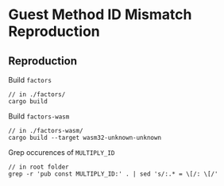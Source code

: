 # Guest Method ID Mismatch Reproduction

## Reproduction

Build `factors`

```
// in ./factors/
cargo build
```

Build `factors-wasm`

```
// in ./factors-wasm/
cargo build --target wasm32-unknown-unknown
```

Grep occurences of `MULTIPLY_ID`

```
// in root folder
grep -r 'pub const MULTIPLY_ID:' . | sed 's/:.* = \[/: \[/'
```
